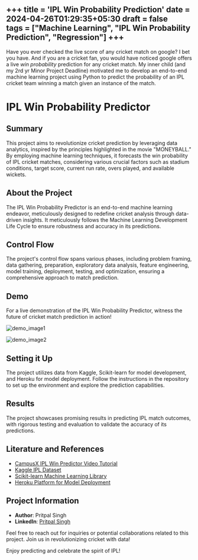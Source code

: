 +++
title = 'IPL Win Probability Prediction'
date = 2024-04-26T01:29:35+05:30
draft = false   
tags = ["Machine Learning", "IPL Win Probability Prediction", "Regression"]
+++
--- 
<!-- #### [IPL Win Probability Prediction](https://github.com/pritpalcodes/ipl_win_predictor).  -->    
Have you ever checked the live score of any cricket match on google? I bet you have. And if you are a cricket fan, you would have noticed google offers a live _win probability_ prediction for any cricket match. My inner child (and my 2rd yr Minor Project Deadline) motivated me to develop an end-to-end machine learning project using Python to predict the probability of an IPL cricket team winning a match given an instance of the match.

# IPL Win Probability Predictor

## Summary

This project aims to revolutionize cricket prediction by leveraging data analytics, inspired by the principles highlighted in the movie "MONEYBALL." By employing machine learning techniques, it forecasts the win probability of IPL cricket matches, considering various crucial factors such as stadium conditions, target score, current run rate, overs played, and available wickets.

## About the Project

The IPL Win Probability Predictor is an end-to-end machine learning endeavor, meticulously designed to redefine cricket analysis through data-driven insights. It meticulously follows the Machine Learning Development Life Cycle to ensure robustness and accuracy in its predictions.

## Control Flow

The project's control flow spans various phases, including problem framing, data gathering, preparation, exploratory data analysis, feature engineering, model training, deployment, testing, and optimization, ensuring a comprehensive approach to match prediction.

## Demo

For a live demonstration of the IPL Win Probability Predictor, witness the future of cricket match prediction in action!

![demo_image1](link)

![demo_image2](link)

## Setting it Up

The project utilizes data from Kaggle, Scikit-learn for model development, and Heroku for model deployment. Follow the instructions in the repository to set up the environment and explore the prediction capabilities.

## Results

The project showcases promising results in predicting IPL match outcomes, with rigorous testing and evaluation to validate the accuracy of its predictions.

## Literature and References

- [CampusX IPL Win Predictor Video Tutorial](https://youtu.be/Ok_zkfWC0gI?si=cwa8bihQgTV0gI4v)
- [Kaggle IPL Dataset](https://www.kaggle.com/datasets/ramjidoolla/ipl-data-set)
- [Scikit-learn Machine Learning Library](https://scikit-learn.org/stable/index.html)
- [Heroku Platform for Model Deployment](https://www.heroku.com/)

## Project Information

- **Author**: Pritpal Singh
- **LinkedIn**: [Pritpal Singh](https://www.linkedin.com/in/oye-pritpal/)

Feel free to reach out for inquiries or potential collaborations related to this project. Join us in revolutionizing cricket with data!

Enjoy predicting and celebrate the spirit of IPL!
